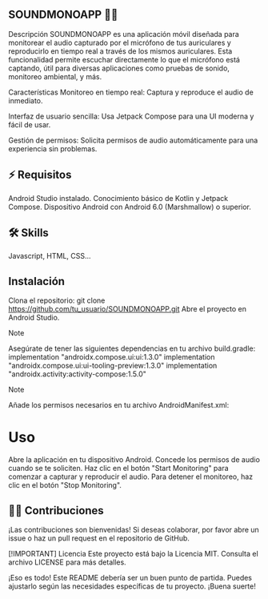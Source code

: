 ##                    SOUNDMONOAPP 👩‍💻
Descripción
SOUNDMONOAPP es una aplicación móvil diseñada para monitorear el audio capturado por el micrófono de tus auriculares y reproducirlo en tiempo real a través de los mismos auriculares. Esta funcionalidad permite escuchar directamente lo que el micrófono está captando, útil para diversas aplicaciones como pruebas de sonido, monitoreo ambiental, y más.

Características
Monitoreo en tiempo real: Captura y reproduce el audio de inmediato.

Interfaz de usuario sencilla: Usa Jetpack Compose para una UI moderna y fácil de usar.

Gestión de permisos: Solicita permisos de audio automáticamente para una experiencia sin problemas.

## ⚡️ Requisitos
Android Studio instalado.
Conocimiento básico de Kotlin y Jetpack Compose.
Dispositivo Android con Android 6.0 (Marshmallow) o superior.

## 🛠 Skills
Javascript, HTML, CSS...

## Instalación
Clona el repositorio:
git clone https://github.com/tu_usuario/SOUNDMONOAPP.git
Abre el proyecto en Android Studio.

> [!NOTE]
>Asegúrate de tener las siguientes dependencias en tu archivo build.gradle:
>implementation "androidx.compose.ui:ui:1.3.0"
>implementation "androidx.compose.ui:ui-tooling-preview:1.3.0"
>implementation "androidx.activity:activity-compose:1.5.0"


> [!NOTE]
>Añade los permisos necesarios en tu archivo AndroidManifest.xml:
><uses-permission android:name="android.permission.RECORD_AUDIO"/>
><uses-permission android:name="android.permission.MODIFY_AUDIO_SETTINGS"/>

# Uso
Abre la aplicación en tu dispositivo Android.
Concede los permisos de audio cuando se te soliciten.
Haz clic en el botón "Start Monitoring" para comenzar a capturar y reproducir el audio.
Para detener el monitoreo, haz clic en el botón "Stop Monitoring".



## 👯‍♀️ Contribuciones
¡Las contribuciones son bienvenidas! Si deseas colaborar, por favor abre un issue o haz un pull request en el repositorio de GitHub.

[!IMPORTANT]
Licencia
Este proyecto está bajo la Licencia MIT. Consulta el archivo LICENSE para más detalles.

¡Eso es todo! Este README debería ser un buen punto de partida. Puedes ajustarlo según las necesidades específicas de tu proyecto. ¡Buena suerte!
